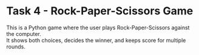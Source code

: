 # Task 4 - Rock-Paper-Scissors Game

This is a Python game where the user plays Rock-Paper-Scissors against the computer.  
It shows both choices, decides the winner, and keeps score for multiple rounds.
